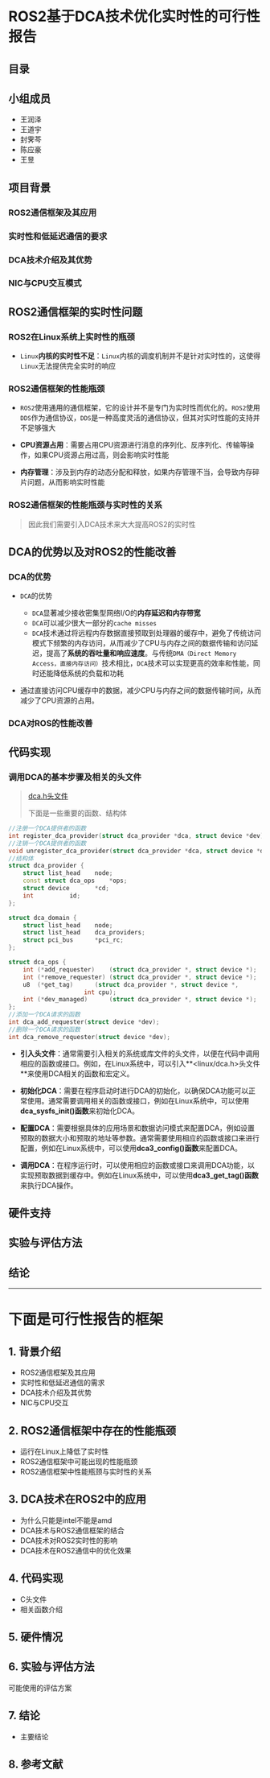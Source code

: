 # ROS2基于DCA技术优化实时性的可行性报告

## 目录

## 小组成员
* 王润泽
* 王道宇
* 封霁芩
* 陈应豪
* 王昱
## 项目背景

### ROS2通信框架及其应用

### 实时性和低延迟通信的要求

### DCA技术介绍及其优势

### NIC与CPU交互模式

## ROS2通信框架的实时性问题
### ROS2在Linux系统上实时性的瓶颈
* `Linux`**内核的实时性不足**：`Linux`内核的调度机制并不是针对实时性的，这使得`Linux`无法提供完全实时的响应

### ROS2通信框架的性能瓶颈
* `ROS2`使用通用的通信框架，它的设计并不是专门为实时性而优化的。`ROS2`使用`DDS`作为通信协议，`DDS`是一种高度灵活的通信协议，但其对实时性能的支持并不足够强大

* **CPU资源占用**：需要占用CPU资源进行消息的序列化、反序列化、传输等操作，如果CPU资源占用过高，则会影响实时性能
* **内存管理**：涉及到内存的动态分配和释放，如果内存管理不当，会导致内存碎片问题，从而影响实时性能

### ROS2通信框架的性能瓶颈与实时性的关系

> 因此我们需要引入DCA技术来大大提高ROS2的实时性
## DCA的优势以及对ROS2的性能改善

### DCA的优势
* `DCA`的优势
  * `DCA`显著减少接收密集型网络I/O的**内存延迟和内存带宽**
  * `DCA`可以减少很大一部分的`cache misses`
  * `DCA`技术通过将远程内存数据直接预取到处理器的缓存中，避免了传统访问模式下频繁的内存访问，从而减少了CPU与内存之间的数据传输和访问延迟，提高了**系统的吞吐量和响应速度**。与传统`DMA（Direct Memory Access，直接内存访问）`技术相比，`DCA`技术可以实现更高的效率和性能，同时还能降低系统的负载和功耗

* 通过直接访问CPU缓存中的数据，减少CPU与内存之间的数据传输时间，从而减少了CPU资源的占用。

### DCA对ROS的性能改善
## 代码实现

### 调用DCA的基本步骤及相关的头文件
>  [dca.h头文件](https://github.com/torvalds/linux/blob/master/include/linux/dca.h)
>
>  下面是一些重要的函数、结构体

```C++
//注册一个DCA提供者的函数
int register_dca_provider(struct dca_provider *dca, struct device *dev);
//注销一个DCA提供者的函数
void unregister_dca_provider(struct dca_provider *dca, struct device *dev);
//结构体
struct dca_provider {
	struct list_head	node;
	const struct dca_ops	*ops;
	struct device 		*cd;
	int			 id;
};

struct dca_domain {
	struct list_head	node;
	struct list_head	dca_providers;
	struct pci_bus		*pci_rc;
};

struct dca_ops {
	int	(*add_requester)    (struct dca_provider *, struct device *);
	int	(*remove_requester) (struct dca_provider *, struct device *);
	u8	(*get_tag)	    (struct dca_provider *, struct device *,
				     int cpu);
	int	(*dev_managed)      (struct dca_provider *, struct device *);
};
//添加一个DCA请求的函数
int dca_add_requester(struct device *dev);
//删除一个DCA请求的函数
int dca_remove_requester(struct device *dev);
```

* **引入头文件**：通常需要引入相关的系统或库文件的头文件，以便在代码中调用相应的函数或接口。例如，在Linux系统中，可以引入**<linux/dca.h>头文件**来使用DCA相关的函数和宏定义。

* **初始化DCA**：需要在程序启动时进行DCA的初始化，以确保DCA功能可以正常使用。通常需要调用相关的函数或接口，例如在Linux系统中，可以使用**dca_sysfs_init()函数**来初始化DCA。

* **配置DCA**：需要根据具体的应用场景和数据访问模式来配置DCA，例如设置预取的数据大小和预取的地址等参数。通常需要使用相应的函数或接口来进行配置，例如在Linux系统中，可以使用**dca3_config()函数**来配置DCA。

* **调用DCA**：在程序运行时，可以使用相应的函数或接口来调用DCA功能，以实现预取数据到缓存中。例如在Linux系统中，可以使用**dca3_get_tag()函数**来执行DCA操作。


## 硬件支持

## 实验与评估方法

## 结论

***
# 下面是可行性报告的框架
## 1. 背景介绍
- ROS2通信框架及其应用
- 实时性和低延迟通信的需求
- DCA技术介绍及其优势
- NIC与CPU交互

## 2. ROS2通信框架中存在的性能瓶颈
- 运行在Linux上降低了实时性
- ROS2通信框架中可能出现的性能瓶颈
- ROS2通信框架中性能瓶颈与实时性的关系

## 3. DCA技术在ROS2中的应用
- 为什么只能是intel不能是amd
- DCA技术与ROS2通信框架的结合
- DCA技术对ROS2实时性的影响
- DCA技术在ROS2通信中的优化效果
## 4. 代码实现
- C头文件
- 相关函数介绍 

## 5. 硬件情况
## 6. 实验与评估方法
可能使用的评估方案
## 7. 结论
- 主要结论

## 8. 参考文献
